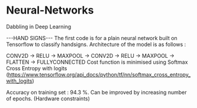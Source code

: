 # Neural-Networks
Dabbling in Deep Learning 

---HAND SIGNS---
The first code is for a plain neural network built on Tensorflow to classify handsigns. 
Architecture of the model is as follows : 

 CONV2D -> RELU -> MAXPOOL -> CONV2D -> RELU -> MAXPOOL -> FLATTEN -> FULLYCONNECTED
 Cost function is minimised using Softmax Cross Entropy with logits (https://www.tensorflow.org/api_docs/python/tf/nn/softmax_cross_entropy_with_logits)
 
 Accuracy on training set : 94.3 %. Can be improved by increasing number of epochs. (Hardware constraints) 


